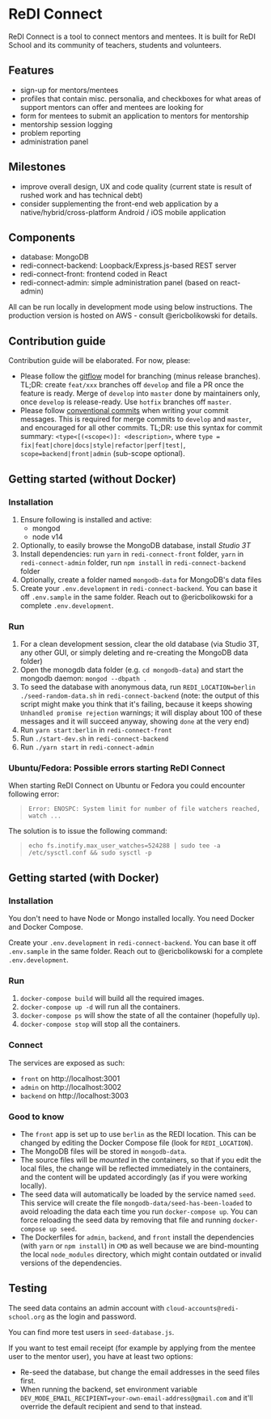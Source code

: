 # ReDI Connect

ReDI Connect is a tool to connect mentors and mentees. It is built for ReDI School and its community of teachers, students and volunteers.

## Features

- sign-up for mentors/mentees
- profiles that contain misc. personalia, and checkboxes for what areas of support mentors can offer and mentees are looking for
- form for mentees to submit an application to mentors for mentorship
- mentorship session logging
- problem reporting
- administration panel

## Milestones

- improve overall design, UX and code quality (current state is result of rushed work and has technical debt)
- consider supplementing the front-end web application by a native/hybrid/cross-platform Android / iOS mobile application

## Components

- database: MongoDB
- redi-connect-backend: Loopback/Express.js-based REST server
- redi-connect-front: frontend coded in React
- redi-connect-admin: simple administration panel (based on react-admin)

All can be run locally in development mode using below instructions. The production version is hosted on AWS - consult @ericbolikowski for details.

## Contribution guide

Contribution guide will be elaborated. For now, please:

- Please follow the [gitflow](https://www.atlassian.com/git/tutorials/comparing-workflows/gitflow-workflow) model for branching (minus release branches). TL;DR: create `feat/xxx` branches off `develop` and file a PR once the feature is ready. Merge of `develop` into `master` done by maintainers only, once `develop` is release-ready. Use `hotfix` branches off `master`.
- Please follow [conventional commits](https://www.conventionalcommits.org/en/v1.0.0-beta.4) when writing your commit messages. This is required for merge commits to `develop` and `master`, and encouraged for all other commits. TL;DR: use this syntax for commit summary: `<type<[(<scope<)]: <description>`, where `type = fix|feat|chore|docs|style|refactor|perf|test|`, `scope=backend|front|admin` (sub-scope optional).

## Getting started (without Docker)

### Installation

1. Ensure following is installed and active:
   - mongod
   - node v14
2. Optionally, to easily browse the MongoDB database, install _Studio 3T_
3. Install dependencies: run `yarn` in `redi-connect-front` folder, `yarn` in `redi-connect-admin` folder, run `npm install` in `redi-connect-backend` folder
4. Optionally, create a folder named `mongodb-data` for MongoDB's data files
5. Create your `.env.development` in `redi-connect-backend`. You can base it off `.env.sample` in the same folder. Reach out to @ericbolikowski for a complete `.env.development`.

### Run

1. For a clean development session, clear the old database (via Studio 3T, any other GUI, or simply deleting and re-creating the MongoDB data folder)
2. Open the monogdb data folder (e.g. `cd mongodb-data`) and start the mongodb daemon: `mongod --dbpath .`
3. To seed the database with anonymous data, run `REDI_LOCATION=berlin ./seed-random-data.sh` in `redi-connect-backend` (note: the output of this script might make you think that it's failing, because it keeps showing `Unhandled promise rejection` warnings; it will display about 100 of these messages and it will succeed anyway, showing `done` at the very end)
4. Run `yarn start:berlin` in `redi-connect-front`
5. Run `./start-dev.sh` in `redi-connect-backend`
6. Run `./yarn start` in `redi-connect-admin`

### Ubuntu/Fedora: Possible errors starting ReDI Connect

When starting ReDI Connect on Ubuntu or Fedora you could encounter following error:
>`Error: ENOSPC: System limit for number of file watchers reached, watch ...`

The solution is to issue the following command:
>`echo fs.inotify.max_user_watches=524288 | sudo tee -a /etc/sysctl.conf && sudo sysctl -p`

## Getting started (with Docker)

### Installation

You don't need to have Node or Mongo installed locally.
You need Docker and Docker Compose.

Create your `.env.development` in `redi-connect-backend`. You can base it off `.env.sample` in the same folder. Reach out to @ericbolikowski for a complete `.env.development`.

### Run

1. `docker-compose build` will build all the required images.
2. `docker-compose up -d` will run all the containers.
3. `docker-compose ps` will show the state of all the container (hopefully `Up`).
4. `docker-compose stop` will stop all the containers.

### Connect

The services are exposed as such:

- `front` on http://localhost:3001
- `admin` on http://localhost:3002
- `backend` on http://localhost:3003

### Good to know

- The `front` app is set up to use `berlin` as the REDI location. This can be changed by editing the Docker Compose file (look for `REDI_LOCATION`).
- The MongoDB files will be stored in `mongodb-data`.
- The source files will be _mounted_ in the containers, so that if you edit the local files, the change will be reflected immediately in the containers, and the content will be updated accordingly (as if you were working locally).
- The seed data will automatically be loaded by the service named `seed`. This service will create the file `mongodb-data/seed-has-been-loaded` to avoid reloading the data each time you run `docker-compose up`. You can force reloading the seed data by removing that file and running `docker-compose up seed`.
- The Dockerfiles for `admin`, `backend`, and `front` install the dependencies (with `yarn` or `npm install`) in `CMD` as well because we are bind-mounting the local `node_modules` directory, which might contain outdated or invalid versions of the dependencies.

## Testing

The seed data contains an admin account with `cloud-accounts@redi-school.org` as the login and password.

You can find more test users in `seed-database.js`.

If you want to test email receipt (for example by applying from the mentee user to the mentor user), you have at least two options:

- Re-seed the database, but change the email addresses in the seed files first.
- When running the backend, set environment variable `DEV_MODE_EMAIL_RECIPIENT=your-own-email-address@gmail.com` and it'll override the default recipient and send to that instead.
